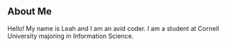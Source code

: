 ## About Me

Hello! My name is Leah and I am an avid coder. I am a student at Cornell University majoring in Information Science.
